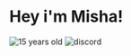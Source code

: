 # Hey i'm Misha!

![15 years old](https://img.shields.io/badge/-:bulb:15%20years%20old-090909?style=for-the-badge&logo=cake) ![discord](https://img.shields.io/badge/-w1ndr%231337-7289DA?style=for-the-badge&logo=discord&logoColor=white)
